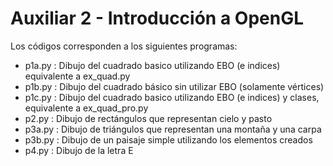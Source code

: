 # Auxiliar 2 - Introducción a OpenGL

Los códigos corresponden a los siguientes programas:
- p1a.py : Dibujo del cuadrado basico utilizando EBO (e indices) equivalente a ex_quad.py
- p1b.py : Dibujo del cuadrado básico sin utilizar EBO (solamente vértices)
- p1c.py : Dibujo del cuadrado basico utilizando EBO (e indices) y clases, equivalente a ex_quad_pro.py
- p2.py : Dibujo de rectángulos que representan cielo y pasto
- p3a.py : Dibujo de triángulos que representan una montaña y una carpa
- p3b.py : Dibujo de un paisaje simple utilizando los elementos creados
- p4.py : Dibujo de la letra E